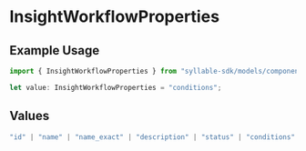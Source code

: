 # InsightWorkflowProperties

## Example Usage

```typescript
import { InsightWorkflowProperties } from "syllable-sdk/models/components";

let value: InsightWorkflowProperties = "conditions";
```

## Values

```typescript
"id" | "name" | "name_exact" | "description" | "status" | "conditions" | "insight_tool_ids" | "updated_at"
```